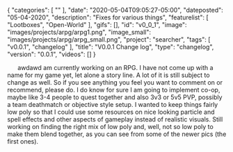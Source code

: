 {
   "categories": [
      ""
   ],
   "date": "2020-05-04T09:05:27-05:00",
   "dateposted": "05-04-2020",
   "description": "Fixes for various things",
   "featurelist": [
      "Lootboxes",
      "Open-World"
   ],
   "gifs": [],
   "id": "v0_0_1",
   "image": "images/projects/arpg/arpg1.png",
   "image_small": "images/projects/arpg/arpg_small.png",
   "project": "searcher",
   "tags": [
      "v0.0.1",
      "changelog"
   ],
   "title": "V0.0.1 Change log",
   "type": "changelog",
   "version": "0.0.1",
   "videos": []
}

  &nbsp;&nbsp;&nbsp;&nbsp;&nbsp;&nbsp;awdawd am currently working on an RPG. I have
  not come up with a name for my game yet, let alone a story line. A lot of it
  is still subject to change as well. So if you see anything you feel you want
  to comment on or recommend, please do. I do know for sure I am going to
  implement co-op, maybe like 3-4 people to quest together and also 3v3 or 5v5
  PVP, possibly a team deathmatch or objective style setup. I wanted to keep
  things fairly low poly so that I could use some resources on nice looking
  particle and spell effects and other aspects of gameplay instead of realistic
  visuals. Still working on finding the right mix of low poly and, well, not so
  low poly to make them blend together, as you can see from some of the newer
  pics (the first ones).